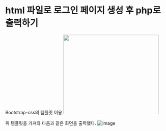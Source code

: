 # html 파일로 로그인 페이지 생성 후 php로 출력하기

Bootstrap-css의 템플릿 이용
<img src="https://github.com/YOONHEE-KIM/23-2WebProgramming/assets/124634807/fafa6c86-a3df-4c60-8272-0589c31025bd.png"  width="300" height="250"/>

위 템플릿을 가져와 다음과 같은 화면을 출력했다.
![image](https://github.com/YOONHEE-KIM/23-2WebProgramming/assets/124634807/1968d27f-912f-4fdc-b506-d651b1c24a3d)
